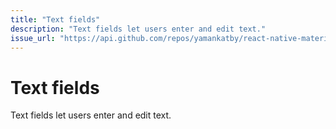 ```yaml
---
title: "Text fields"
description: "Text fields let users enter and edit text."
issue_url: "https://api.github.com/repos/yamankatby/react-native-material/issues/3"
---
```


# Text fields

Text fields let users enter and edit text.
